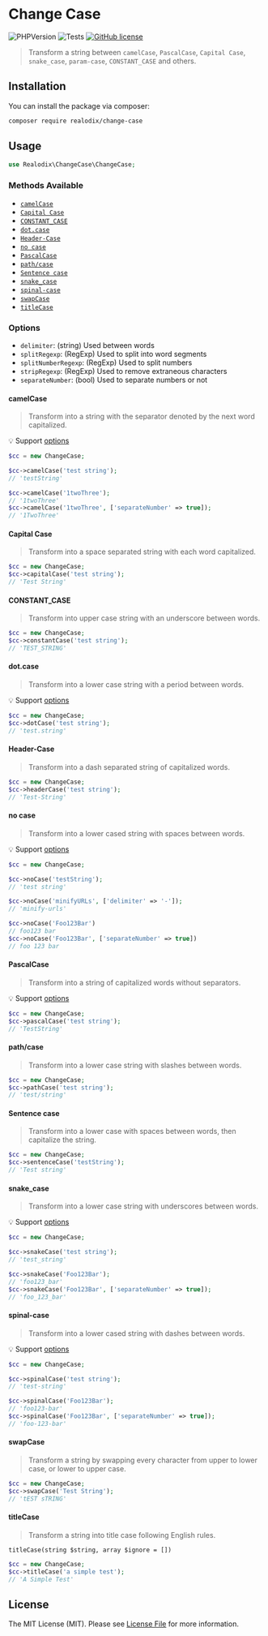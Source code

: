 # Change Case

![PHPVersion](https://img.shields.io/badge/PHP-^7.4|^8-777BB4.svg?style=flat-square)
![Tests](https://github.com/realodix/change-case/actions/workflows/tests.yml/badge.svg)
[![GitHub license](https://img.shields.io/github/license/realodix/change-case)](/LICENSE)

> Transform a string between `camelCase`, `PascalCase`, `Capital Case`, `snake_case`, `param-case`, `CONSTANT_CASE` and others.

## Installation

You can install the package via composer:

```sh
composer require realodix/change-case
```

## Usage

```php
use Realodix\ChangeCase\ChangeCase;
```

### Methods Available

- [`camelCase`](#camelcase)
- [`Capital Case`](#capital-case)
- [`CONSTANT_CASE`](#constant_case)
- [`dot.case`](#dotcase)
- [`Header-Case`](#header-case)
- [`no case`](#no-case)
- [`PascalCase`](#pascalcase)
- [`path/case`](#pathcase)
- [`Sentence case`](#sentence-case)
- [`snake_case`](#snake_case)
- [`spinal-case`](#spinal-case)
- [`swapCase`](#swapcase)
- [`titleCase`](#titlecase)

### Options

- `delimiter`: (string) Used between words
- `splitRegexp`: (RegExp) Used to split into word segments
- `splitNumberRegexp`: (RegExp) Used to split numbers
- `stripRegexp`: (RegExp) Used to remove extraneous characters
- `separateNumber`: (bool) Used to separate numbers or not

#### camelCase

> Transform into a string with the separator denoted by the next word capitalized.

💡 Support [options](#options)

```php
$cc = new ChangeCase;

$cc->camelCase('test string');
// 'testString'

$cc->camelCase('1twoThree');
// '1twoThree'
$cc->camelCase('1twoThree', ['separateNumber' => true]);
// '1TwoThree'
```

#### Capital Case

> Transform into a space separated string with each word capitalized.

```php
$cc = new ChangeCase;
$cc->capitalCase('test string');
// 'Test String'
```

#### CONSTANT_CASE

> Transform into upper case string with an underscore between words.

```php
$cc = new ChangeCase;
$cc->constantCase('test string');
// 'TEST_STRING'
```

#### dot.case

> Transform into a lower case string with a period between words.

💡 Support [options](#options)

```php
$cc = new ChangeCase;
$cc->dotCase('test string');
// 'test.string'
```

#### Header-Case

> Transform into a dash separated string of capitalized words.

```php
$cc = new ChangeCase;
$cc->headerCase('test string');
// 'Test-String'
```

#### no case

> Transform into a lower cased string with spaces between words.

💡 Support [options](#options)

```php
$cc = new ChangeCase;

$cc->noCase('testString');
// 'test string'

$cc->noCase('minifyURLs', ['delimiter' => '-']);
// 'minify-urls'

$cc->noCase('Foo123Bar')
// foo123 bar
$cc->noCase('Foo123Bar', ['separateNumber' => true])
// foo 123 bar
```

#### PascalCase

> Transform into a string of capitalized words without separators.

💡 Support [options](#options)

```php
$cc = new ChangeCase;
$cc->pascalCase('test string');
// 'TestString'
```

#### path/case

> Transform into a lower case string with slashes between words.

```php
$cc = new ChangeCase;
$cc->pathCase('test string');
// 'test/string'
```

#### Sentence case

> Transform into a lower case with spaces between words, then capitalize the string.

```php
$cc = new ChangeCase;
$cc->sentenceCase('testString');
// 'Test string'
```

#### snake_case

> Transform into a lower case string with underscores between words.

💡 Support [options](#options)

```php
$cc = new ChangeCase;

$cc->snakeCase('test string');
// 'test_string'

$cc->snakeCase('Foo123Bar');
// 'foo123_bar'
$cc->snakeCase('Foo123Bar', ['separateNumber' => true]);
// 'foo_123_bar'
```

#### spinal-case

> Transform into a lower cased string with dashes between words.

💡 Support [options](#options)

```php
$cc = new ChangeCase;

$cc->spinalCase('test string');
// 'test-string'

$cc->spinalCase('Foo123Bar');
// 'foo123-bar'
$cc->spinalCase('Foo123Bar', ['separateNumber' => true]);
// 'foo-123-bar'
```


#### swapCase

> Transform a string by swapping every character from upper to lower case, or lower to upper case.

```php
$cc = new ChangeCase;
$cc->swapCase('Test String');
// 'tEST sTRING'
```

#### titleCase

> Transform a string into title case following English rules.

`titleCase(string $string, array $ignore = [])`

```php
$cc = new ChangeCase;
$cc->titleCase('a simple test');
// 'A Simple Test'
```

## License
The MIT License (MIT). Please see [License File](/LICENSE) for more information.
